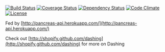 [![Build Status](http://b.adge.me/travis/pikesley/diabetes-dashboard.svg)](https://travis-ci.org/pikesley/diabetes-dashboard)
[![Coverage Status](http://b.adge.me/coveralls/pikesley/diabetes-dashboard.svg)](https://coveralls.io/r/pikesley/diabetes-dashboard)
[![Dependency Status](http://b.adge.me/gemnasium/pikesley/diabetes-dashboard.svg)](https://gemnasium.com/pikesley/diabetes-dashboard)
[![Code Climate](http://b.adge.me/codeclimate/github/pikesley/diabetes-dashboard.svg)](https://codeclimate.com/github/pikesley/diabetes-dashboard)
[![License](http://b.adge.me/:license-mit-blue.svg)](http://pikesley.mit-license.org/)

Fed by [http://pancreas-api.herokuapp.com/](http://pancreas-api.herokuapp.com/) 

Check out [http://shopify.github.com/dashing](http://shopify.github.com/dashing) for more on Dashing
